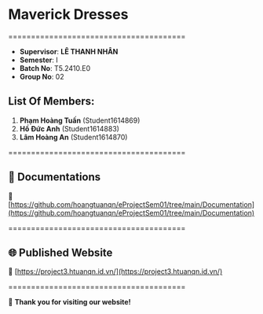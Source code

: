 # Maverick Dresses

=======================================

-   **Supervisor**: **LÊ THANH NHÂN**
-   **Semester**: I
-   **Batch No**: T5.2410.E0
-   **Group No**: 02

## List Of Members:

1. **Phạm Hoàng Tuấn** (Student1614869)
2. **Hồ Đức Anh** (Student1614883)
3. **Lâm Hoàng An** (Student1614870)

=======================================

## 📄 Documentations

🔗 [https://github.com/hoangtuanqn/eProjectSem01/tree/main/Documentation](https://github.com/hoangtuanqn/eProjectSem01/tree/main/Documentation)

=======================================

## 🌐 Published Website

🔗 [https://project3.htuanqn.id.vn/](https://project3.htuanqn.id.vn/)

=======================================

🙏 **Thank you for visiting our website!**
